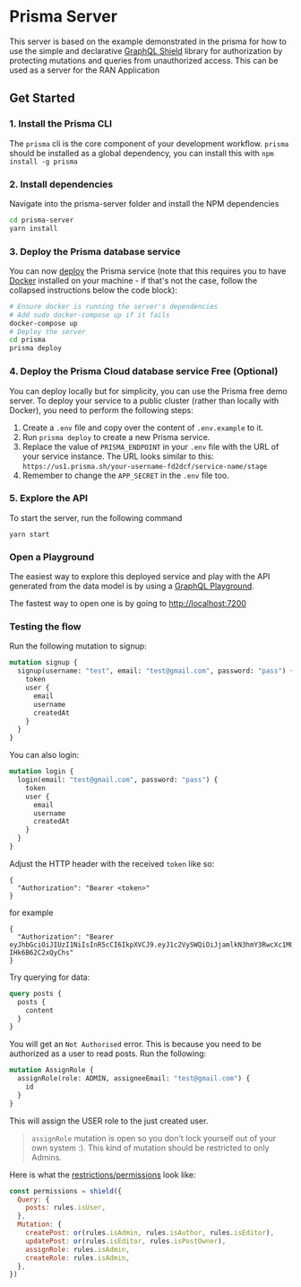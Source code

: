 # Prisma Server

This server is based on the example demonstrated in the prisma for how to use the simple and declarative [GraphQL Shield](https://github.com/maticzav/graphql-shield) library for authorization by protecting mutations and queries from unauthorized access.
This can be used as a server for the RAN Application 
## Get Started

### 1. Install the Prisma CLI
The `prisma` cli is the core component of your development workflow. `prisma` should be installed as a global dependency, you can install this with `npm install -g prisma`

### 2. Install dependencies
Navigate into the prisma-server folder and install the NPM dependencies

```sh
cd prisma-server
yarn install
```

### 3. Deploy the Prisma database service

You can now [deploy](https://www.prisma.io/docs/reference/cli-command-reference/database-service/prisma-deploy-kee1iedaov) the Prisma service (note that this requires you to have [Docker](https://www.docker.com) installed on your machine - if that's not the case, follow the collapsed instructions below the code block):

```sh
# Ensure docker is running the server's dependencies
# Add sudo docker-compose up if it fails
docker-compose up
# Deploy the server
cd prisma
prisma deploy
```

### 4. Deploy the Prisma Cloud database service Free (Optional)

You can deploy locally but for simplicity, you can use the Prisma free demo server. To deploy your service to a public cluster (rather than locally with Docker), you need to perform the following steps:

1.  Create a `.env` file and copy over the content of `.env.example` to it.
1.  Run `prisma deploy` to create a new Prisma service.
1.  Replace the value of `PRISMA_ENDPOINT` in your `.env` file with the URL of your service instance. The URL looks similar to this: `https://us1.prisma.sh/your-username-fd2dcf/service-name/stage`
1.  Remember to change the `APP_SECRET` in the `.env` file too.

### 5. Explore the API

To start the server, run the following command

```
yarn start
```

### Open a Playground

The easiest way to explore this deployed service and play with the API generated from the data model is by using a [GraphQL Playground](https://github.com/graphcool/graphql-playground).

The fastest way to open one is by going to [http://localhost:7200](http://localhost:7200)

### Testing the flow

Run the following mutation to signup:

```graphql
mutation signup {
  signup(username: "test", email: "test@gmail.com", password: "pass") {
    token
    user {
      email
      username
      createdAt
    }
  }
}
```

You can also login:

```graphql
mutation login {
  login(email: "test@gmail.com", password: "pass") {
    token
    user {
      email
      username
      createdAt
    }
  }
}
```

Adjust the HTTP header with the received `token` like so:

```
{
  "Authorization": "Bearer <token>"
}
```

for example

```
{
  "Authorization": "Bearer eyJhbGciOiJIUzI1NiIsInR5cCI6IkpXVCJ9.eyJ1c2VySWQiOiJjamlkN3hmY3RwcXc1MGE5NnBjaDM1dmtuIiwiaWF0IjoxNTI4OTAwNjc3fQ.IqZ94TjeBaeY22y3XtzfK48fUON-IHk6B62C2xQyChs"
}
```

Try querying for data:

```graphql
query posts {
  posts {
    content
  }
}
```

You will get an `Not Authorised` error. This is because you need to be authorized as a user to read posts. Run the following:

```graphql
mutation AssignRole {
  assignRole(role: ADMIN, assigneeEmail: "test@gmail.com") {
    id
  }
}
```

This will assign the USER role to the just created user.

> `assignRole` mutation is open so you don't lock yourself out of your own system :). This kind of mutation should be restricted to only Admins.

Here is what the [restrictions/permissions](./src/permissions/index.js#L52-L62) look like:

```js
const permissions = shield({
  Query: {
    posts: rules.isUser,
  },
  Mutation: {
    createPost: or(rules.isAdmin, rules.isAuthor, rules.isEditor),
    updatePost: or(rules.isEditor, rules.isPostOwner),
    assignRole: rules.isAdmin,
    createRole: rules.isAdmin,
  },
})
```
